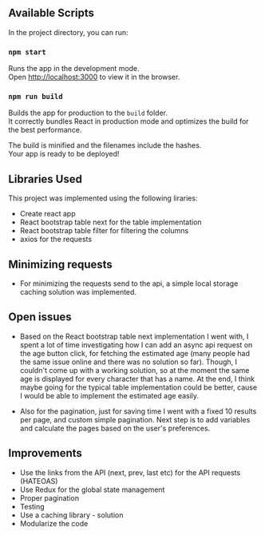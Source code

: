 ## Available Scripts

In the project directory, you can run:

### `npm start`

Runs the app in the development mode.\
Open [http://localhost:3000](http://localhost:3000) to view it in the browser.

### `npm run build`

Builds the app for production to the `build` folder.\
It correctly bundles React in production mode and optimizes the build for the best performance.

The build is minified and the filenames include the hashes.\
Your app is ready to be deployed!

## Libraries Used

This project was implemented using the following liraries:

- Create react app
- React bootstrap table next for the table implementation
- React bootstrap table filter for filtering the columns
- axios for the requests

## Minimizing requests

- For minimizing the requests send to the api, a simple local storage caching solution was implemented.

## Open issues

- Based on the React bootstrap table next implementation I went with, I spent a lot of time investigating how I can add an async api request on the age button click, for fetching the estimated age (many people had the same issue online and there was no solution so far). Though, I couldn't come up with a working solution, so at the moment the same age is displayed for every character that has a name.
  At the end, I think maybe going for the typical table implementation could be better, cause I would be able to implement the estimated age easily.

- Also for the pagination, just for saving time I went with a fixed 10 results per page, and custom simple pagination. Next step is to add variables and calculate the pages based on the user's preferences.

## Improvements

- Use the links from the API (next, prev, last etc) for the API requests (HATEOAS)
- Use Redux for the global state management
- Proper pagination
- Testing
- Use a caching library - solution
- Modularize the code
